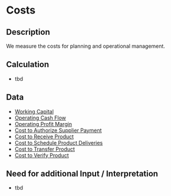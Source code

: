 # Costs

## Description
We measure the costs for planning and operational management.

## Calculation
* tbd

## Data
* [Working Capital]()
* [Operating Cash Flow]()
* [Operating Profit Margin]()
* [Cost to Authorize Supplier Payment]()
* [Cost to Receive Product]()
* [Cost to Schedule Product Deliveries]()
* [Cost to Transfer Product]()
* [Cost to Verify Product]()

## Need for additional Input / Interpretation
* tbd
